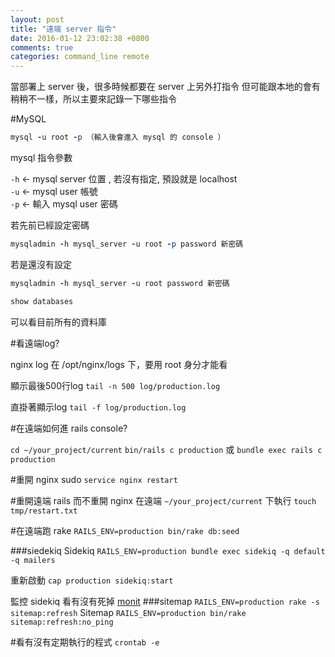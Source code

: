 ```yaml
---
layout: post
title: "遠端 server 指令"
date: 2016-01-12 23:02:38 +0800
comments: true
categories: command_line remote
---
```


當部署上 server 後，很多時候都要在 server 上另外打指令
但可能跟本地的會有稍稍不一樣，所以主要來記錄一下哪些指令

<!--more-->

#MySQL

```ruby
mysql -u root -p （輸入後會進入 mysql 的 console ）
```

mysql 指令參數

`-h` <- mysql server 位置 , 若沒有指定, 預設就是 localhost  
`-u` <- mysql user 帳號  
`-p` <- 輸入 mysql user 密碼

若先前已經設定密碼

```ruby
mysqladmin -h mysql_server -u root -p password 新密碼
```

若是還沒有設定

```ruby
mysqladmin -h mysql_server -u root password 新密碼
```

```ruby
show databases
```
可以看目前所有的資料庫

#看遠端log?

nginx log 在 /opt/nginx/logs 下，要用 root 身分才能看

顯示最後500行log
`tail -n 500 log/production.log`

直掛著顯示log
`tail -f log/production.log`


#在遠端如何進 rails console?

`cd ~/your_project/current`
`bin/rails c production` 或 `bundle exec rails c production`


#重開 nginx sudo
`service nginx restart`

#重開遠端 rails 而不重開 nginx
在遠端 `~/your_project/current` 下執行 `touch tmp/restart.txt`

#在遠端跑 rake
`RAILS_ENV=production bin/rake db:seed`

###siedekiq
Sidekiq
`RAILS_ENV=production bundle exec sidekiq -q default -q mailers`

重新啟動
`cap production sidekiq:start`

監控 sidekiq 看有沒有死掉
[monit](https://mmonit.com/monit/)
###sitemap
`RAILS_ENV=production rake -s sitemap:refresh`
Sitemap
`RAILS_ENV=production bin/rake sitemap:refresh:no_ping`

#看有沒有定期執行的程式
`crontab -e`